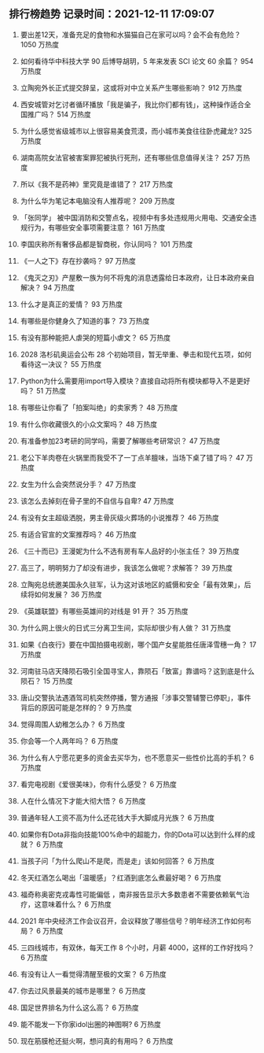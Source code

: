 
## 排行榜趋势 记录时间：2021-12-11 17:09:07
  
  1. 要出差12天，准备充足的食物和水猫猫自己在家可以吗？会不会有危险？ 1050 万热度
    
  2. 如何看待华中科技大学 90 后博导胡玥，5 年来发表 SCI 论文 60 余篇？ 954 万热度
    
  3. 立陶宛外长正式提交辞呈，这或将对中立关系产生哪些影响？ 912 万热度
    
  4. 西安城管对乞讨者循环播放「我是骗子，我比你们都有钱」，这种操作适合全国推广吗？ 514 万热度
    
  5. 为什么感觉省级城市以上很容易美食荒漠，而小城市美食往往卧虎藏龙? 325 万热度
    
  6. 湖南高院女法官被害案罪犯被执行死刑，还有哪些信息值得关注？ 257 万热度
    
  7. 所以《我不是药神》里究竟是谁错了？ 217 万热度
    
  8. 为什么华为笔记本电脑没有人推荐呢？ 209 万热度
    
  9. 「张同学」 被中国消防和交警点名，视频中有多处违规用火用电、交通安全违规行为，有哪些安全事项需要注意？ 161 万热度
    
  10. 李国庆称所有奢侈品都是智商税，你认同吗？ 101 万热度
    
  11. 《一人之下》存在抄袭吗？ 97 万热度
    
  12. 《鬼灭之刃》产屋敷一族为何不将鬼的消息透露给日本政府，让日本政府亲自解决？ 94 万热度
    
  13. 什么才是真正的爱情？ 93 万热度
    
  14. 有哪些是你健身久了知道的事？ 73 万热度
    
  15. 有没有那种能把人虐哭的短篇小虐文？ 65 万热度
    
  16. 2028 洛杉矶奥运会公布 28 个初始项目，暂无举重、拳击和现代五项，如何看待这一决议？ 55 万热度
    
  17. Python为什么需要用import导入模块？直接自动将所有模块都导入不是更好吗？ 51 万热度
    
  18. 有哪些让你看了「拍案叫绝」的卖家秀？ 48 万热度
    
  19. 有什么你收藏很久的小众文案吗？ 48 万热度
    
  20. 有准备参加23考研的同学吗，需要了解哪些考研常识？ 47 万热度
    
  21. 老公下羊肉卷在火锅里而我受不了一丁点羊膻味，当场下桌了错了吗？ 47 万热度
    
  22. 女生为什么会突然说分手？ 47 万热度
    
  23. 该怎么去掉刻在骨子里的不自信与自卑? 47 万热度
    
  24. 有没有女主超级洒脱，男主骨灰级火葬场的小说推荐？ 46 万热度
    
  25. 有适合官宣的文案推荐吗？ 46 万热度
    
  26. 《三十而已》王漫妮为什么不选有房有车人品好的小张主任？ 39 万热度
    
  27. 高三了，明明努力了却没有进步，我该怎么做呢？求解答？ 39 万热度
    
  28. 立陶宛总统邀美国永久驻军，认为这对该地区的威慑和安全「最有效果」，后续将如何发展？ 36 万热度
    
  29. 《英雄联盟》有哪些英雄间的对线是 91 开？ 35 万热度
    
  30. 为什么网上很火的日式三分离卫生间，实际却很少有人做？ 31 万热度
    
  31. 如果《白夜行》要在中国拍摄电视剧，哪个国产女星能胜任唐泽雪穗一角？ 17 万热度
    
  32. 河南驻马店天降陨石吸引全国寻宝人，靠陨石「致富」靠谱吗？这到底是什么陨石？ 15 万热度
    
  33. 唐山交警执法遇酒驾司机突然停播，警方通报「涉事交警辅警已停职」，事件背后的原因可能是怎样的？ 9 万热度
    
  34. 觉得周围人幼稚怎么办？ 6 万热度
    
  35. 你会等一个人两年吗？ 6 万热度
    
  36. 为什么有人宁愿花更多的资金去买华为，也不愿意买一些性价比高的手机？ 6 万热度
    
  37. 看完电视剧《爱很美味》，你有什么感受？ 6 万热度
    
  38. 人在什么情况下才能大彻大悟？ 6 万热度
    
  39. 普通年轻人工资不高为什么还花钱大手大脚成月光族？ 6 万热度
    
  40. 如果你有Dota非指向技能100%命中的超能力，你的Dota可以达到什么样的成就？ 6 万热度
    
  41. 当孩子问「为什么爬山不是爬，而是走」该如何回答？ 6 万热度
    
  42. 冬天红酒怎么喝出「温暖感」？红酒到底怎么煮最好喝？ 6 万热度
    
  43. 福奇称奥密克戎毒性可能偏低 ，南非报告显示大多数患者不需要依赖氧气治疗，这意味着什么？ 6 万热度
    
  44. 2021 年中央经济工作会议召开，会议释放了哪些信号？明年经济工作如何布局？ 6 万热度
    
  45. 三四线城市，有双休，每天工作 8 个小时，月薪 4000，这样的工作好找吗？ 6 万热度
    
  46. 有没有让人一看觉得清醒至极的文案？ 6 万热度
    
  47. 你去过风景最美的城市是哪里？ 6 万热度
    
  48. 国足世界排名为什么这么高？ 6 万热度
    
  49. 能不能发一下你家idol出圈的神图啊? 6 万热度
    
  50. 现在筋膜枪还挺火啊，想问真的有用吗？ 6 万热度
    